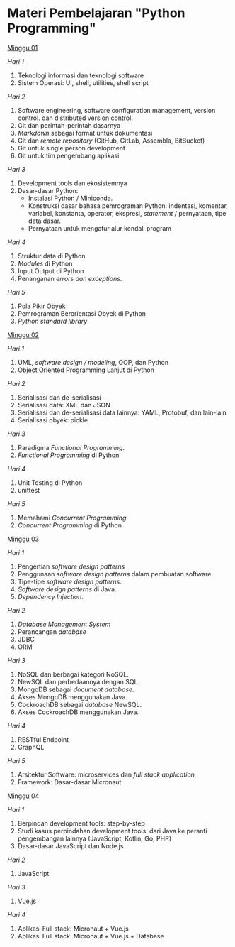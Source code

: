 # Materi Pembelajaran "Python Programming"

[Minggu 01](isi/01.md)

*Hari 1*

1. Teknologi informasi dan teknologi software
2. Sistem Operasi: UI, shell, utilities, shell script

*Hari 2*

1. Software engineering, software configuration management, version control. dan distributed version control.
2. Git dan perintah-perintah dasarnya
3. *Markdown* sebagai format untuk dokumentasi
4. Git dan *remote repository* (GitHub, GitLab, Assembla, BitBucket)
5. Git untuk single person development
6. Git untuk tim pengembang aplikasi

*Hari 3*

1. Development tools dan ekosistemnya
2. Dasar-dasar Python: 
    * Instalasi Python / Miniconda.
    * Konstruksi dasar bahasa pemrograman Python: indentasi, komentar, variabel, konstanta, operator, ekspresi, *statement* / pernyataan, tipe data dasar. 
    * Pernyataan untuk mengatur alur kendali program

*Hari 4*

1. Struktur data di Python
2. *Modules* di Python
3. Input Output di Python
4. Penanganan *errors dan exceptions*.

*Hari 5*

1. Pola Pikir Obyek
2. Pemrograman Berorientasi Obyek di Python
3. *Python standard library*

[Minggu 02](isi/02.md)

*Hari 1*

1. UML, *software design / modeling*, OOP, dan Python
2. Object Oriented Programming Lanjut di Python


*Hari 2*

1. Serialisasi dan de-serialisasi
2. Serialisasi data: XML dan JSON
3. Serialisasi dan de-serialisasi data lainnya: YAML, Protobuf, dan lain-lain
4. Serialisasi obyek: pickle

*Hari 3*

1. Paradigma *Functional Programming*.
2. *Functional Programming* di Python

*Hari 4*

1. Unit Testing di Python
2. unittest

*Hari 5*

1. Memahami *Concurrent Programming*
2. *Concurrent Programming* di Python

[Minggu 03](isi/03.md)

*Hari 1*

1. Pengertian *software design patterns*
2. Penggunaan *software design patterns* dalam pembuatan software.
3. Tipe-tipe *software design patterns*.
4. *Software design patterns* di Java.
5. *Dependency Injection*.

*Hari 2*

1. *Database Management System*
2. Perancangan *database*
3. JDBC
4. ORM

*Hari 3*

1. NoSQL dan berbagai kategori NoSQL.
2. NewSQL dan perbedaannya dengan SQL.
3. MongoDB sebagai *document database*.
4. Akses MongoDB menggunakan Java.
5. CockroachDB sebagai *database* NewSQL.
6. Akses CockroachDB menggunakan Java.

*Hari 4*

1. RESTful Endpoint
2. GraphQL

*Hari 5*

1. Arsitektur Software: microservices dan *full stack application*
2. Framework: Dasar-dasar Micronaut

[Minggu 04](isi/04.md)

*Hari 1* 

1. Berpindah development tools: step-by-step
2. Studi kasus perpindahan development tools: dari Java ke peranti pengembangan lainnya (JavaScript, Kotlin, Go, PHP)
3. Dasar-dasar JavaScript dan Node.js

*Hari 2*

1. JavaScript

*Hari 3*

1. Vue.js

*Hari 4*

1. Aplikasi Full stack: Micronaut + Vue.js
2. Aplikasi Full stack: Micronaut + Vue.js + Database

